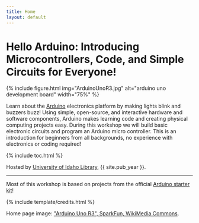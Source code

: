```yaml
---
title: Home
layout: default
---
```


# Hello Arduino: Introducing Microcontrollers, Code, and Simple Circuits for Everyone!

{% include figure.html img="ArduinoUnoR3.jpg" alt="arduino uno development board" width="75%" %}

Learn about the [Arduino](https://www.arduino.cc/) electronics platform by making lights blink and buzzers buzz! Using simple, open-source, and interactive hardware and software components, Arduino makes learning code and creating physical computing projects easy. During this workshop we will build basic electronic circuits and program an Arduino micro controller. This is an introduction for beginners from all backgrounds, no experience with electronics or coding required!

{% include toc.html %}

Hosted by [University of Idaho Library](http://www.lib.uidaho.edu/), {{ site.pub_year }}.

------

Most of this workshop is based on projects from the official [Arduino starter kit](https://store-usa.arduino.cc/products/arduino-starter-kit-multi-language?selectedStore=us)!

{% include template/credits.html %}

Home page image: ["Arduino Uno R3", SparkFun, WikiMedia Commons](https://commons.wikimedia.org/wiki/File:Arduino_Uno_-_R3.jpg).
